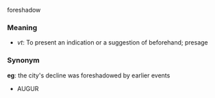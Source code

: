foreshadow
### Meaning
+ _vt_: To present an indication or a suggestion of beforehand; presage

### Synonym

__eg__: the city's decline was foreshadowed by earlier events

+ AUGUR



